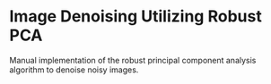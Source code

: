 # Image Denoising Utilizing Robust PCA

Manual implementation of the robust principal component analysis algorithm to denoise noisy images. 
